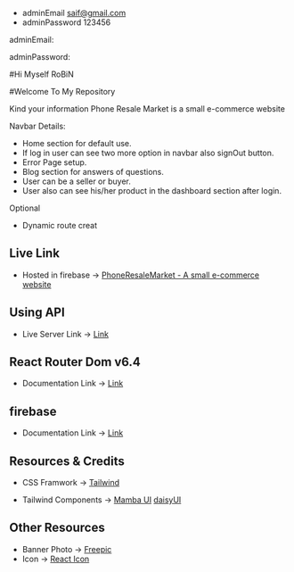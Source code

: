- adminEmail saif@gmail.com
- adminPassword 123456

adminEmail: <your admin email>

adminPassword: <your admin password>

#Hi Myself RoBiN

#Welcome To My Repository

Kind your information Phone Resale Market is a small e-commerce website


Navbar Details:

-  Home section for default use.
-  If log in user can see two more option in navbar also signOut button.
-  Error Page setup.
-  Blog section for answers of questions.
- User can be a seller or buyer.
- User also can see his/her product in the dashboard section after login.

Optional
- Dynamic route creat


## Live Link
-  Hosted in firebase -> [PhoneResaleMarket - A small e-commerce website](https://phone-resale-7158f.web.app/)

## Using API 

-  Live Server Link -> [Link](https://server-side-lime.vercel.app/)


## React Router Dom v6.4 
-  Documentation Link -> [Link](https://reactrouter.com/en/main/start/overview)

## firebase 
- Documentation Link -> [Link](https://firebase.google.com/docs/auth?authuser=0)

## Resources & Credits
-  CSS Framwork -> [Tailwind](https://tailwindcss.com/)

-  Tailwind Components -> 
[Mamba UI](https://www.mambaui.com/)
[daisyUI](https://daisyui.com/)


## Other Resources
-  Banner Photo -> [Freepic](https://www.freepik.com/)
-  Icon -> [React Icon](https://www.flaticon.com/)